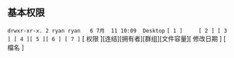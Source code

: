 ## 基本权限
`drwxr-xr-x. 2 ryan ryan   6 7月  11 10:09  Desktop`
`[ 1 ]     [ 2 ] [ 3 ] [ 4 ][ 5 ][ 6 ] [ 7 ]`
[ 权限 ][连结][拥有者][群组][文件容量][ 修改日期 ] [ 檔名 ]